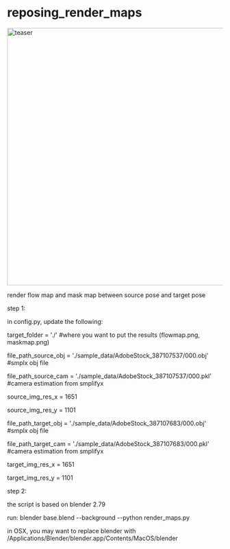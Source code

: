 # reposing_render_maps
<img width="600" alt="teaser" src="https://user-images.githubusercontent.com/8480701/110965666-5151ca80-834c-11eb-8112-eaec55b5f82c.png">

render flow map and mask map between source pose and target pose

step 1:

in config.py, update the following:

target_folder = './' #where you want to put the results (flowmap.png, maskmap.png)

file_path_source_obj = './sample_data/AdobeStock_387107537/000.obj' #smplx obj file

file_path_source_cam = './sample_data/AdobeStock_387107537/000.pkl' #camera estimation from smplifyx

source_img_res_x = 1651

source_img_res_y = 1101

file_path_target_obj = './sample_data/AdobeStock_387107683/000.obj' #smplx obj file

file_path_target_cam = './sample_data/AdobeStock_387107683/000.pkl' #camera estimation from smplifyx

target_img_res_x = 1651

target_img_res_y = 1101

step 2:

the script is based on blender 2.79

run: blender base.blend --background --python render_maps.py

in OSX, you may want to replace blender with /Applications/Blender/blender.app/Contents/MacOS/blender




